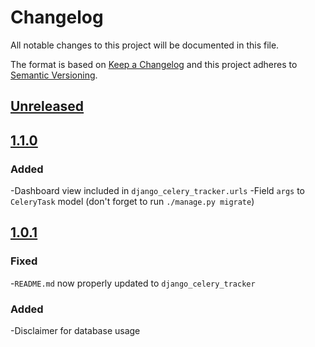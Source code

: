 # Changelog
All notable changes to this project will be documented in this file.

The format is based on [Keep a Changelog](http://keepachangelog.com/en/1.0.0/)
and this project adheres to [Semantic Versioning](http://semver.org/spec/v2.0.0.html).

## [Unreleased]

## [1.1.0]

### Added
-Dashboard view included in `django_celery_tracker.urls`
-Field `args` to `CeleryTask` model (don't forget to run `./manage.py migrate`)

## [1.0.1]

### Fixed
-`README.md` now properly updated to `django_celery_tracker`

### Added
-Disclaimer for database usage

[Unreleased]: https://github.com/chris-allen/django-celery-tracker/compare/v1.1.0...HEAD
[1.1.0]: https://github.com/chris-allen/django-celery-tracker/compare/v1.0.1...v1.1.0
[1.0.1]: https://github.com/chris-allen/django-celery-tracker/compare/v1.0.0...v1.0.1
